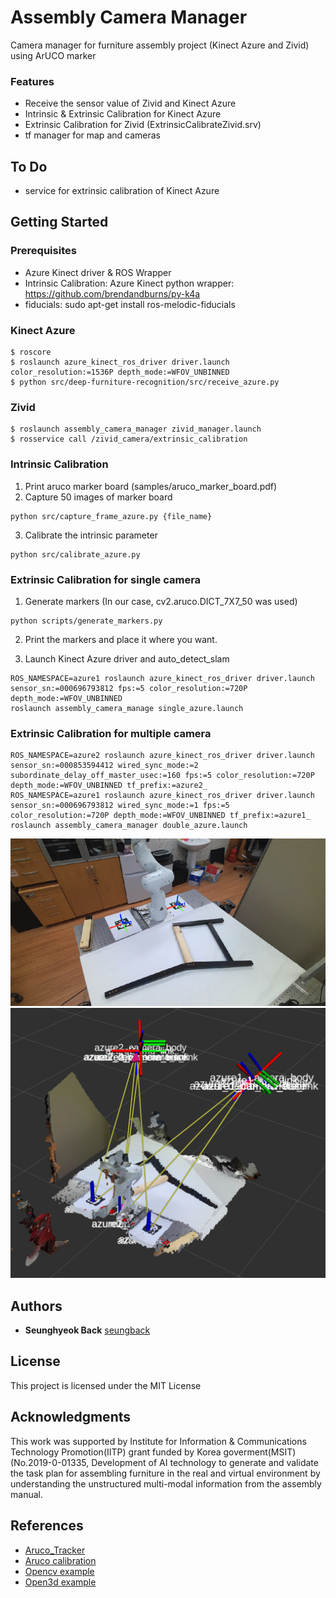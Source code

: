 # Assembly Camera Manager

Camera manager for furniture assembly project (Kinect Azure and Zivid) using ArUCO marker

### Features

- Receive the sensor value of Zivid and Kinect Azure 
- Intrinsic & Extrinsic Calibration for Kinect Azure
- Extrinsic Calibration for Zivid (ExtrinsicCalibrateZivid.srv)
- tf manager for map and cameras

## To Do
- service for extrinsic calibration of Kinect Azure

## Getting Started

### Prerequisites

- Azure Kinect driver & ROS Wrapper
- Intrinsic Calibration: Azure Kinect python wrapper: https://github.com/brendandburns/py-k4a
- fiducials: sudo apt-get install ros-melodic-fiducials

### Kinect Azure
```
$ roscore 
$ roslaunch azure_kinect_ros_driver driver.launch color_resolution:=1536P depth_mode:=WFOV_UNBINNED
$ python src/deep-furniture-recognition/src/receive_azure.py 
```

### Zivid
```
$ roslaunch assembly_camera_manager zivid_manager.launch
$ rosservice call /zivid_camera/extrinsic_calibration
```

### Intrinsic Calibration

1. Print aruco marker board (samples/aruco_marker_board.pdf)
2. Capture 50 images of marker board 
```
python src/capture_frame_azure.py {file_name}
```
3. Calibrate the intrinsic parameter 
```
python src/calibrate_azure.py
```

### Extrinsic Calibration for single camera

1. Generate markers (In our case, cv2.aruco.DICT_7X7_50 was used)
```
python scripts/generate_markers.py 
```
2. Print the markers and place it where you want.

3. Launch Kinect Azure driver and auto_detect_slam
```
ROS_NAMESPACE=azure1 roslaunch azure_kinect_ros_driver driver.launch sensor_sn:=000696793812 fps:=5 color_resolution:=720P depth_mode:=WFOV_UNBINNED
roslaunch assembly_camera_manage single_azure.launch
```

### Extrinsic Calibration for multiple camera

```
ROS_NAMESPACE=azure2 roslaunch azure_kinect_ros_driver driver.launch sensor_sn:=000853594412 wired_sync_mode:=2 subordinate_delay_off_master_usec:=160 fps:=5 color_resolution:=720P depth_mode:=WFOV_UNBINNED tf_prefix:=azure2_
ROS_NAMESPACE=azure1 roslaunch azure_kinect_ros_driver driver.launch sensor_sn:=000696793812 wired_sync_mode:=1 fps:=5 color_resolution:=720P depth_mode:=WFOV_UNBINNED tf_prefix:=azure1_
roslaunch assembly_camera_manager double_azure.launch
```

![samples](samples/example_extrinsic_calib_2d.png)
![samples](samples/example_extrinsic_calib_3d.png)

## Authors

* **Seunghyeok Back** [seungback](https://github.com/SeungBack)

## License

This project is licensed under the MIT License

## Acknowledgments

This work was supported by Institute for Information & Communications Technology Promotion(IITP) grant funded by Korea goverment(MSIT) (No.2019-0-01335, Development of AI technology to generate and validate the task plan for assembling furniture in the real and virtual environment by understanding the unstructured multi-modal information from the assembly manual.

## References

- [Aruco_Tracker](https://github.com/njanirudh/Aruco_Tracker)
- [Aruco calibration](https://github.com/abhishek098/camera_calibration)
- [Opencv example](https://www.learnopencv.com/augmented-reality-using-aruco-markers-in-opencv-c-python/)
- [Open3d example](https://github.com/intel-isl/Open3D)




